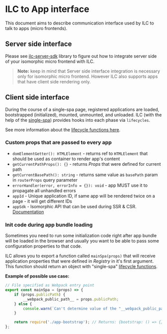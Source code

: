 # ILC to App interface

This document aims to describe communication interface used by ILC 
to talk to apps (micro frontends).

## Server side interface

Please see [ilc-server-sdk](https://github.com/namecheap/ilc-server-sdk) library to figure out how to integrate server side
of your isomorphic micro frontend with ILC.

> **Note:** keep in mind that Server side interface integration is necessary only for isomorphic micro frontend. However
ILC also supports apps that have client side rendering only.

## Client side interface

During the course of a single-spa page, registered applications are loaded, bootstrapped (initialized), mounted, unmounted, and unloaded. 
ILC (with the help of the [single-spa](https://single-spa.js.org/)) provides hooks into each phase via `lifecycles`.

See more information about the [lifecycle functions here](https://single-spa.js.org/docs/building-applications/#lifecyle-props).

### Custom props that are passed to every app

* `domElementGetter(): HTMLElement` - returns ref to `HTMLElement` that should be used as container to render app's content
* `getCurrentPathProps(): {}` - returns _Props_ that were defined for current path
* `getCurrentBasePath(): string` - returns same value as `basePath` param in `routerProps` query parameter
* `errorHandler(error, errorInfo = {}): void` - app MUST use it to propagate all unhandled errors
* `appId` - Unique application ID, if same app will be rendered twice on a page - it will get different IDs
* `appSdk` - Isomorphic API that can be used during SSR & CSR. [Documentation](https://namecheap.github.io/ilc-sdk/classes/_app_index_.ilcappsdk.html)


### Init code during app bundle loading

Sometimes you need to run some initialization code right after app bundle will be loaded in the browser and usually you 
want to be able to pass some configuration properties to that code.

ILC allows you to export a function called `mainSpa(props)` that will receive application properties that were defined in 
_Registry_ in it's first argument. 
This function should return an object with "single-spa" [lifecycle functions](https://single-spa.js.org/docs/building-applications/#lifecyle-props).

**Example of possible use case:**
```javascript
// File specified as Webpack entry point
export const mainSpa = (props) => {
	if (props.publicPath) {
		__webpack_public_path__ = props.publicPath;
	} else {
		console.warn(`Can't determine value of the "__webpack_public_path__", falling back to default one...`);
	}

	return require('./app-bootstrap'); // Returns: {bootstrap: () => {}, mount: () => {}, unmount: () => {}}
};
```